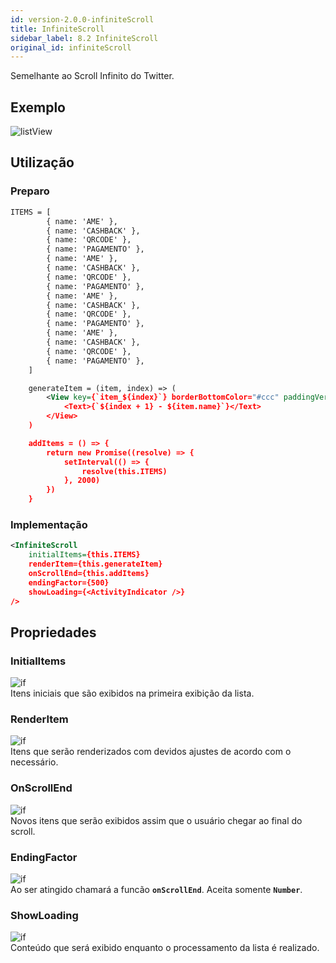 ```yaml
---
id: version-2.0.0-infiniteScroll
title: InfiniteScroll
sidebar_label: 8.2 InfiniteScroll
original_id: infiniteScroll
---
```


Semelhante ao Scroll Infinito do Twitter.

## Exemplo



![listView](assets/old_versions/infinitScroll.png)

## Utilização

### Preparo

```xml harmony
ITEMS = [
        { name: 'AME' },
        { name: 'CASHBACK' },
        { name: 'QRCODE' },
        { name: 'PAGAMENTO' },
        { name: 'AME' },
        { name: 'CASHBACK' },
        { name: 'QRCODE' },
        { name: 'PAGAMENTO' },
        { name: 'AME' },
        { name: 'CASHBACK' },
        { name: 'QRCODE' },
        { name: 'PAGAMENTO' },
        { name: 'AME' },
        { name: 'CASHBACK' },
        { name: 'QRCODE' },
        { name: 'PAGAMENTO' },
    ]

    generateItem = (item, index) => (
        <View key={`item_${index}`} borderBottomColor="#ccc" paddingVertical={20}>
            <Text>{`${index + 1} - ${item.name}`}</Text>
        </View>
    )

    addItems = () => {
        return new Promise((resolve) => {
            setInterval(() => {
                resolve(this.ITEMS)
            }, 2000)
        })
    }
```

### Implementação

```xml harmony
<InfiniteScroll
    initialItems={this.ITEMS}
    renderItem={this.generateItem}
    onScrollEnd={this.addItems}
    endingFactor={500}
    showLoading={<ActivityIndicator />}
/>
```

## Propriedades


### InitialItems
![if](assets/badge_required.svg)
<br>
Itens iniciais que são exibidos na primeira exibição da lista.

### RenderItem
![if](assets/badge_required.svg)
<br>
Itens que serão renderizados com devidos ajustes de acordo com o necessário.

### OnScrollEnd
![if](assets/badge_required.svg)
<br>
Novos itens que serão exibidos assim que o usuário chegar ao final do scroll.

### EndingFactor
![if](assets/badge_required.svg)
<br>
Ao ser atingido chamará a funcão **```onScrollEnd```**. Aceita somente **```Number```**.

### ShowLoading
![if](assets/badge_required.svg)
<br>
Conteúdo que será exibido enquanto o processamento da lista é realizado.
